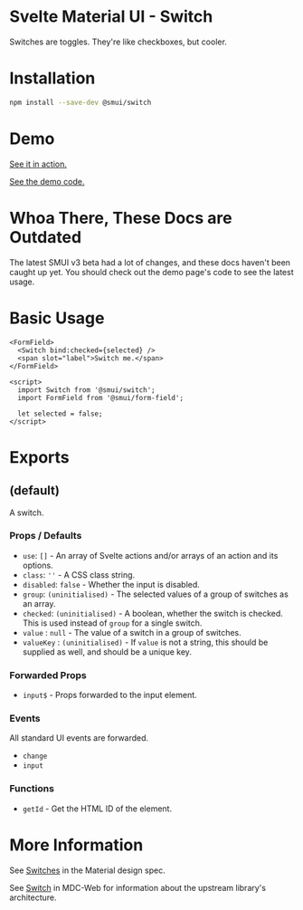 # Svelte Material UI - Switch

Switches are toggles. They're like checkboxes, but cooler.

# Installation

```sh
npm install --save-dev @smui/switch
```

# Demo

[See it in action.](https://sveltematerialui.com/demo/switch)

[See the demo code.](https://github.com/hperrin/svelte-material-ui/blob/master/site/src/routes/demo/switch/)

# Whoa There, These Docs are Outdated

The latest SMUI v3 beta had a lot of changes, and these docs haven't been caught up yet. You should check out the demo page's code to see the latest usage.

# Basic Usage

```svelte
<FormField>
  <Switch bind:checked={selected} />
  <span slot="label">Switch me.</span>
</FormField>

<script>
  import Switch from '@smui/switch';
  import FormField from '@smui/form-field';

  let selected = false;
</script>
```

# Exports

## (default)

A switch.

### Props / Defaults

- `use`: `[]` - An array of Svelte actions and/or arrays of an action and its options.
- `class`: `''` - A CSS class string.
- `disabled`: `false` - Whether the input is disabled.
- `group`: `(uninitialised)` - The selected values of a group of switches as an array.
- `checked`: `(uninitialised)` - A boolean, whether the switch is checked. This is used instead of `group` for a single switch.
- `value` : `null` - The value of a switch in a group of switches.
- `valueKey` : `(uninitialised)` - If `value` is not a string, this should be supplied as well, and should be a unique key.

### Forwarded Props

- `input$` - Props forwarded to the input element.

### Events

All standard UI events are forwarded.

- `change`
- `input`

### Functions

- `getId` - Get the HTML ID of the element.

# More Information

See [Switches](https://material.io/components/switches) in the Material design spec.

See [Switch](https://github.com/material-components/material-components-web/tree/v10.0.0/packages/mdc-switch) in MDC-Web for information about the upstream library's architecture.
